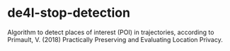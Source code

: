 # de4l-stop-detection

Algorithm to detect places of interest (POI) in trajectories, according to Primault, V. (2018) Practically Preserving and Evaluating Location Privacy.